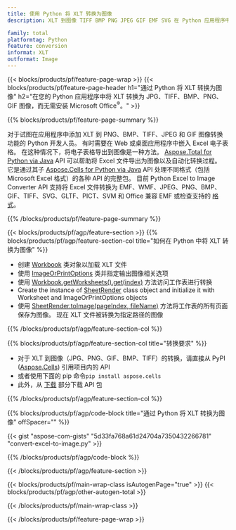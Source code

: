 ```yaml
---
title: 使用 Python 将 XLT 转换为图像
description: XLT 到图像 TIFF BMP PNG JPEG GIF EMF SVG 在 Python 应用程序中的转换，无需使用 Microsoft Excel 

family: total
platformtag: Python
feature: conversion
informat: XLT
outformat: Image
---
```

{{< blocks/products/pf/feature-page-wrap >}}
{{< blocks/products/pf/feature-page-header h1="通过 Python 将 XLT 转换为图像" h2="在您的 Python 应用程序中将 XLT 转换为 JPG、TIFF、BMP、PNG、GIF 图像，而无需安装 Microsoft Office<sup>&reg;</sup>。" >}}

{{% blocks/products/pf/feature-page-summary %}}

对于试图在应用程序中添加 XLT 到 PNG、BMP、TIFF、JPEG 和 GIF 图像转换功能的 Python 开发人员。 有时需要在 Web 或桌面应用程序中嵌入 Excel 电子表格。 在这种情况下，将电子表格导出到图像是一种方法。 [Aspose.Total for Python via Java](https://products.aspose.com/total/python-java/) API 可以帮助将 Excel 文件导出为图像以及自动化转换过程。 它是通过其子 [Aspose.Cells for Python via Java](https://products.aspose.com/cells/python-java/) API 处理不同格式（包括 Microsoft Excel 格式）的各种 API 的完整包。 目前 Python Excel to Image Converter API 支持将 Excel 文件转换为 EMF、WMF、JPEG、PNG、BMP、GIF、TIFF、SVG、GLTF、PICT、SVM 和 Office 兼容 EMF 或检查支持的 [格式](https://docs.aspose.com/cells/python-java/supported-file-formats/)。 

{{% /blocks/products/pf/feature-page-summary %}}

{{< blocks/products/pf/agp/feature-section >}}
{{% blocks/products/pf/agp/feature-section-col title="如何在 Python 中将 XLT 转换为图像" %}}

- 创建 [Workbook](https://reference.aspose.com/cells/python-java/asposecells.api/Workbook) 类对象以加载 XLT 文件
- 使用 [ImageOrPrintOptions](https://reference.aspose.com/cells/python-java/asposecells.api/ImageOrPrintOptions) 类并指定输出图像相关选项
- 使用 [Workbook.getWorksheets().get(index)](https://reference.aspose.com//cells/python-java/asposecells.api/worksheetcollection#Item%20(int)) 方法访问工作表进行转换
- Create the instance of [SheetRender](https://reference.aspose.com/cells/python/asposecells.api/SheetRender) class object and initialize it with Worksheet and ImageOrPrintOptions objects
- 使用 [SheetRender.toImage(pageIndex, fileName)](https://reference.aspose.com//cells/python-java/asposecells.api/sheetrender#toImage(int,%20java.lang.String)) 方法将工作表的所有页面保存为图像。 现在 XLT 文件被转换为指定路径的图像

{{% /blocks/products/pf/agp/feature-section-col %}}

{{% blocks/products/pf/agp/feature-section-col title="转换要求" %}}

- 对于 XLT 到图像（JPG、PNG、GIF、BMP、TIFF）的转换，请直接从 PyPI ([Aspose.Cells](https://pypi.org/project/aspose-cells/)) 引用项目内的 API
- 或者使用下面的 pip 命令```pip install aspose.cells``` 
- 此外，从 [下载](https://releases.aspose.com/cells/python-java) 部分下载 API 包 
 

{{% /blocks/products/pf/agp/feature-section-col %}}

{{% blocks/products/pf/agp/code-block title="通过 Python 将 XLT 转换为图像" offSpacer="" %}}

{{< gist "aspose-com-gists" "5d33fa768a61d24704a7350432266781" "convert-excel-to-image.py" >}}

{{% /blocks/products/pf/agp/code-block %}}

{{< /blocks/products/pf/agp/feature-section >}}

{{< blocks/products/pf/main-wrap-class isAutogenPage="true" >}}
{{< blocks/products/pf/agp/other-autogen-total >}}

{{< /blocks/products/pf/main-wrap-class >}}

{{< /blocks/products/pf/feature-page-wrap >}}